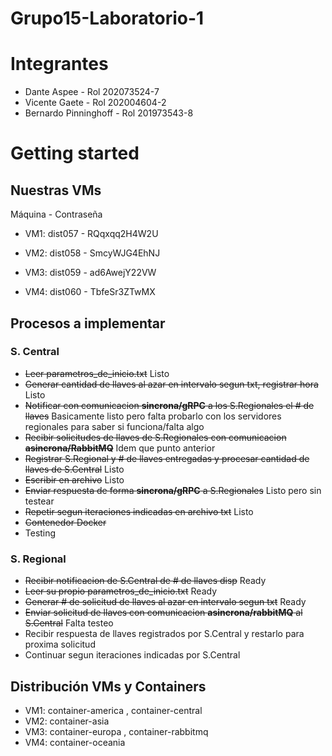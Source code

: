 # Grupo15-Laboratorio-1

# Integrantes
* Dante Aspee - Rol 202073524-7
* Vicente Gaete - Rol 202004604-2
* Bernardo Pinninghoff - Rol 201973543-8

# Getting started

## Nuestras VMs

Máquina - Contraseña

- VM1: dist057 - RQqxqq2H4W2U

- VM2: dist058 - SmcyWJG4EhNJ

- VM3: dist059 - ad6AwejY22VW

- VM4: dist060 - TbfeSr3ZTwMX

## Procesos a implementar

### S. Central

* ~~Leer parametros_de_inicio.txt~~ Listo
* ~~Generar cantidad de llaves al azar en intervalo segun txt, registrar hora~~ Listo
* ~~Notificar con comunicacion **sincrona/gRPC** a los S.Regionales el # de llaves~~ Basicamente listo pero falta probarlo con los servidores regionales para saber si funciona/falta algo
* ~~Recibir solicitudes de llaves de S.Regionales con comunicacion **asincrona/RabbitMQ**~~ Idem que punto anterior
* ~~Registrar S.Regional y # de llaves entregadas y procesar cantidad de llaves de S.Central~~ Listo
* ~~Escribir en archivo~~ Listo
* ~~Enviar respuesta de forma **sincrona/gRPC** a S.Regionales~~ Listo pero sin testear
* ~~Repetir segun iteraciones indicadas en archivo txt~~ Listo
* ~~Contenedor Docker~~
* Testing

### S. Regional

* ~~Recibir notificacion de S.Central de # de llaves disp~~  Ready
* ~~Leer su propio parametros_de_inicio.txt~~ Ready
* ~~Generar # de solicitud de llaves al azar en intervalo segun txt~~ Ready
* ~~Enviar solicitud de llaves con comunicacion **asincrona/rabbitMQ** al S.Central~~ Falta testeo
* Recibir respuesta de llaves registrados por S.Central y restarlo para proxima solicitud
* Continuar segun iteraciones indicadas por S.Central


## Distribución VMs y Containers

* VM1: container-america , container-central
* VM2: container-asia
* VM3: container-europa , container-rabbitmq
* VM4: container-oceania
